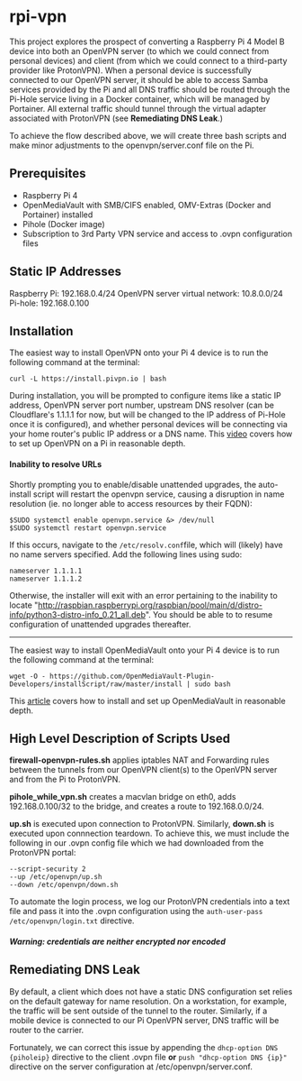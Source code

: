 # rpi-vpn


This project explores the prospect of converting a Raspberry Pi 4 Model B device into both an OpenVPN server (to which we could connect from personal devices) and client (from which we could connect to a third-party provider like ProtonVPN). When a personal device is successfully connected to our OpenVPN server, it should be able to access Samba services provided by the Pi and all DNS traffic should be routed through the Pi-Hole service living in a Docker container, which will be managed by Portainer. All external traffic should tunnel through the virtual adapter associated with ProtonVPN (see **Remediating DNS Leak**.)

To achieve the flow described above, we will create three bash scripts and make minor adjustments to the openvpn/server.conf file on the Pi.

## Prerequisites

- Raspberry Pi 4
- OpenMediaVault with SMB/CIFS enabled, OMV-Extras (Docker and Portainer) installed
- Pihole (Docker image)
- Subscription to 3rd Party VPN service and access to .ovpn configuration files

## Static IP Addresses

Raspberry Pi: 192.168.0.4/24
OpenVPN server virtual network: 10.8.0.0/24
Pi-hole: 192.168.0.100

## Installation

The easiest way to install OpenVPN onto your Pi 4 device is to run the following command at the terminal:
```
curl -L https://install.pivpn.io | bash
```
During installation, you will be prompted to configure items like a static IP address, OpenVPN server port number, upstream DNS resolver (can be Cloudflare's 1.1.1.1 for now, but will be changed to the IP address of Pi-Hole once it is configured), and whether personal devices will be connecting via your home router's public IP address or a DNS name. This [video](https://www.youtube.com/watch?v=15VjDVCISj0) covers how to set up OpenVPN on a Pi in reasonable depth.

#### Inability to resolve URLs

Shortly prompting you to enable/disable unattended upgrades, the auto-install script will restart the openvpn service, causing a disruption in name resolution (ie. no longer able to access resources by their FQDN):
```
$SUDO systemctl enable openvpn.service &> /dev/null
$SUDO systemctl restart openvpn.service
```
If this occurs, navigate to the ```/etc/resolv.conf```file, which will (likely) have no name servers specified. Add the following lines using sudo:
```
nameserver 1.1.1.1
nameserver 1.1.1.2
```
Otherwise, the installer will exit with an error pertaining to the inability to locate "http://raspbian.raspberrypi.org/raspbian/pool/main/d/distro-info/python3-distro-info_0.21_all.deb". You should be able to to resume configuration of unattended upgrades thereafter.

----

The easiest way to install OpenMediaVault onto your Pi 4 device is to run the following command at the terminal:
```
wget -O - https://github.com/OpenMediaVault-Plugin-Developers/installScript/raw/master/install | sudo bash
```
This [article](https://dbtechreviews.com/2019/12/how-to-install-openmediavault-on-raspberry-pi-4/) covers how to install and set up OpenMediaVault in reasonable depth.

## High Level Description of Scripts Used

**firewall-openvpn-rules.sh** applies iptables NAT and Forwarding rules between the tunnels from our OpenVPN client(s) to the OpenVPN server and from the Pi to ProtonVPN.

**pihole_while_vpn.sh** creates a macvlan bridge on eth0, adds 192.168.0.100/32 to the bridge, and creates a route to 192.168.0.0/24.

**up.sh** is executed upon connection to ProtonVPN. Similarly, **down.sh** is executed upon connnection teardown. To achieve this, we must include the following in our .ovpn config file which we had downloaded from the ProtonVPN portal:
```
--script-security 2
--up /etc/openvpn/up.sh
--down /etc/openvpn/down.sh
```

To automate the login process, we log our ProtonVPN credentials into a text file and pass it into the .ovpn configuration using the ```auth-user-pass /etc/openvpn/login.txt``` directive.
##### Warning: credentials are neither encrypted nor encoded

## Remediating DNS Leak

By default, a client which does not have a static DNS configuration set relies on the default gateway for name resolution. On a workstation, for example, the traffic will be sent outside of the tunnel to the router. Similarly, if a mobile device is connected to our Pi OpenVPN server, DNS traffic will be router to the carrier. 

Fortunately, we can correct this issue by appending the ```dhcp-option DNS {piholeip}``` directive to the client .ovpn file **or** ```push "dhcp-option DNS {ip}"``` directive on the server configuration at /etc/openvpn/server.conf.
